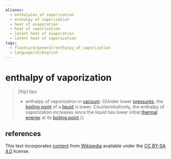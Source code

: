 ```yaml
---
aliases:
  - enthalpies of vaporization
  - enthalpy of vaporization
  - heat of evaporation
  - heat of vaporization
  - latent heat of evaporation
  - latent heat of vaporization
tags:
  - flashcard/general/enthalpy_of_vaporization
  - language/in/English
---
```


# enthalpy of vaporization

> [!tip] tips
>
> - enthalpy of vaporization in [vacuum](vacuum.md): {{Under lower [pressures](pressure.md), the [boiling point](boiling%20point.md) of a [liquid](liquid.md) is lower. Counterintuitively, the enthalpy of vaporization increases since the liquid has lower initial [thermal energy](thermal%20energy.md) at its [boiling point](boiling%20point.md).}} <!--SR:!2024-03-03,56,310-->

## references

This text incorporates [content](https://en.wikipedia.org/wiki/enthalpy_of_vaporization) from [Wikipedia](Wikipedia.md) available under the [CC BY-SA 4.0](https://creativecommons.org/licenses/by-sa/4.0/) license.
